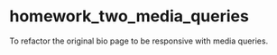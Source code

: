 # homework_two_media_queries
To refactor the original bio page to be responsive with media queries.
